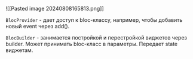 
![[Pasted image 20240808165813.png]]

`BlocProvider` - дает доступ к bloc-классу, например, чтобы добавить новый event через add().

`BlocBuilder` - занимается постройкой и перестройкой виджетов через builder. Может принимать bloc-класс в параметры. Передает state виджетам.

